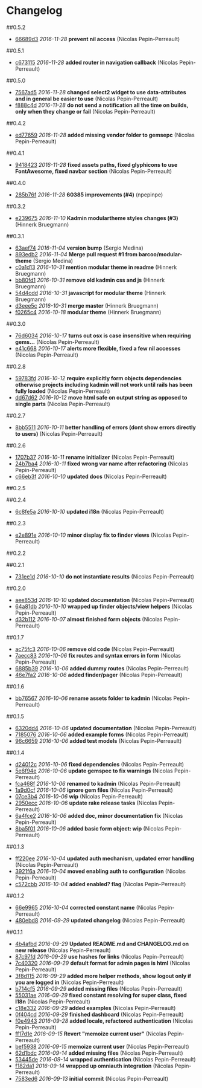 # Changelog

##0.5.2

- [66689d3](https://github.com/barcoo/kadmin/commit/66689d3) *2016-11-28* __prevent nil access__ (Nicolas Pepin-Perreault)

##0.5.1

- [c673115](https://github.com/barcoo/kadmin/commit/c673115) *2016-11-28* __added router in navigation callback__ (Nicolas Pepin-Perreault)

##0.5.0

- [7567ad5](https://github.com/barcoo/kadmin/commit/7567ad5) *2016-11-28* __changed select2 widget to use data-attributes and in general be easier to use__ (Nicolas Pepin-Perreault)
- [f888c4d](https://github.com/barcoo/kadmin/commit/f888c4d) *2016-11-28* __do not send a notification all the time on builds, only when they change or fail__ (Nicolas Pepin-Perreault)

##0.4.2

- [ed77659](https://github.com/barcoo/kadmin/commit/ed77659) *2016-11-28* __added missing vendor folder to gemsepc__ (Nicolas Pepin-Perreault)

##0.4.1

- [9418423](https://github.com/barcoo/kadmin/commit/9418423) *2016-11-28* __fixed assets paths, fixed glyphicons to use FontAwesome, fixed navbar section__ (Nicolas Pepin-Perreault)

##0.4.0

- [285b76f](https://github.com/barcoo/kadmin/commit/285b76f) *2016-11-28* __60385 improvements (#4)__ (npepinpe)

##0.3.2

- [e239675](https://github.com/barcoo/kadmin/commit/e239675) *2016-11-10* __Kadmin modulartheme styles changes (#3)__ (Hinnerk Bruegmann)

##0.3.1

- [63aef74](https://github.com/barcoo/kadmin/commit/63aef74) *2016-11-04* __version bump__ (Sergio Medina)
- [893edb2](https://github.com/barcoo/kadmin/commit/893edb2) *2016-11-04* __Merge pull request #1 from barcoo/modular-theme__ (Sergio Medina)
- [c0a1d13](https://github.com/barcoo/kadmin/commit/c0a1d13) *2016-10-31* __mention modular theme in readme__ (Hinnerk Bruegmann)
- [bb80fd1](https://github.com/barcoo/kadmin/commit/bb80fd1) *2016-10-31* __remove old kadmin css and js__ (Hinnerk Bruegmann)
- [54d4cdd](https://github.com/barcoo/kadmin/commit/54d4cdd) *2016-10-31* __javascript for modular theme__ (Hinnerk Bruegmann)
- [d3eee5c](https://github.com/barcoo/kadmin/commit/d3eee5c) *2016-10-31* __merge master__ (Hinnerk Bruegmann)
- [f0265c4](https://github.com/barcoo/kadmin/commit/f0265c4) *2016-10-18* __modular theme__ (Hinnerk Bruegmann)

##0.3.0

- [76d6034](https://github.com/barcoo/kadmin/commit/76d6034) *2016-10-17* __turns out osx is case insensitive when requiring gems...__ (Nicolas Pepin-Perreault)
- [e41c668](https://github.com/barcoo/kadmin/commit/e41c668) *2016-10-17* __alerts more flexible, fixed a few nil accesses__ (Nicolas Pepin-Perreault)

##0.2.8

- [59783fd](https://github.com/barcoo/kadmin/commit/59783fd) *2016-10-12* __require explicitly form objects dependencies otherwise projects including kadmin will not work until rails has been fully loaded__ (Nicolas Pepin-Perreault)
- [dd67d62](https://github.com/barcoo/kadmin/commit/dd67d62) *2016-10-12* __move html safe on output string as opposed to single parts__ (Nicolas Pepin-Perreault)

##0.2.7

- [8bb5511](https://github.com/barcoo/kadmin/commit/8bb5511) *2016-10-11* __better handling of errors (dont show errors directly to users)__ (Nicolas Pepin-Perreault)

##0.2.6

- [1707b37](https://github.com/barcoo/kadmin/commit/1707b37) *2016-10-11* __rename initializer__ (Nicolas Pepin-Perreault)
- [24b7ba4](https://github.com/barcoo/kadmin/commit/24b7ba4) *2016-10-11* __fixed wrong var name after refactoring__ (Nicolas Pepin-Perreault)
- [c66eb3f](https://github.com/barcoo/kadmin/commit/c66eb3f) *2016-10-10* __updated docs__ (Nicolas Pepin-Perreault)

##0.2.5



##0.2.4

- [6c8fe5a](https://github.com/barcoo/kadmin/commit/6c8fe5a) *2016-10-10* __updated i18n__ (Nicolas Pepin-Perreault)

##0.2.3

- [e2e891e](https://github.com/barcoo/kadmin/commit/e2e891e) *2016-10-10* __minor display fix to finder views__ (Nicolas Pepin-Perreault)

##0.2.2



##0.2.1

- [731ee1d](https://github.com/barcoo/kadmin/commit/731ee1d) *2016-10-10* __do not instantiate results__ (Nicolas Pepin-Perreault)

##0.2.0

- [aee853d](https://github.com/barcoo/kadmin/commit/aee853d) *2016-10-10* __updated documentation__ (Nicolas Pepin-Perreault)
- [64a81db](https://github.com/barcoo/kadmin/commit/64a81db) *2016-10-10* __wrapped up finder objects/view helpers__ (Nicolas Pepin-Perreault)
- [d32b112](https://github.com/barcoo/kadmin/commit/d32b112) *2016-10-07* __almost finished form objects__ (Nicolas Pepin-Perreault)

##0.1.7

- [ac75fc3](https://github.com/barcoo/kadmin/commit/ac75fc3) *2016-10-06* __remove old code__ (Nicolas Pepin-Perreault)
- [7aecc83](https://github.com/barcoo/kadmin/commit/7aecc83) *2016-10-06* __fix routes and syntax errors in form__ (Nicolas Pepin-Perreault)
- [6885b39](https://github.com/barcoo/kadmin/commit/6885b39) *2016-10-06* __added dummy routes__ (Nicolas Pepin-Perreault)
- [46e7fa2](https://github.com/barcoo/kadmin/commit/46e7fa2) *2016-10-06* __added finder/pager__ (Nicolas Pepin-Perreault)

##0.1.6

- [bb76567](https://github.com/barcoo/kadmin/commit/bb76567) *2016-10-06* __rename assets folder to kadmin__ (Nicolas Pepin-Perreault)

##0.1.5

- [6320dd4](https://github.com/barcoo/kadmin/commit/6320dd4) *2016-10-06* __updated documentation__ (Nicolas Pepin-Perreault)
- [7185076](https://github.com/barcoo/kadmin/commit/7185076) *2016-10-06* __added example forms__ (Nicolas Pepin-Perreault)
- [96c6659](https://github.com/barcoo/kadmin/commit/96c6659) *2016-10-06* __added test models__ (Nicolas Pepin-Perreault)

##0.1.4

- [d24012c](https://github.com/barcoo/kadmin/commit/d24012c) *2016-10-06* __fixed dependencies__ (Nicolas Pepin-Perreault)
- [5e6f94e](https://github.com/barcoo/kadmin/commit/5e6f94e) *2016-10-06* __update gemspec to fix warnings__ (Nicolas Pepin-Perreault)
- [fca468f](https://github.com/barcoo/kadmin/commit/fca468f) *2016-10-06* __renamed to kadmin__ (Nicolas Pepin-Perreault)
- [1a9d0cf](https://github.com/barcoo/kadmin/commit/1a9d0cf) *2016-10-06* __ignore gem files__ (Nicolas Pepin-Perreault)
- [07ce3b4](https://github.com/barcoo/kadmin/commit/07ce3b4) *2016-10-06* __wip__ (Nicolas Pepin-Perreault)
- [2950ecc](https://github.com/barcoo/kadmin/commit/2950ecc) *2016-10-06* __update rake release tasks__ (Nicolas Pepin-Perreault)
- [6a4fce2](https://github.com/barcoo/kadmin/commit/6a4fce2) *2016-10-06* __added doc, minor documentation fix__ (Nicolas Pepin-Perreault)
- [8ba5f01](https://github.com/barcoo/kadmin/commit/8ba5f01) *2016-10-06* __added basic form object: wip__ (Nicolas Pepin-Perreault)

##0.1.3

- [ff220ee](https://github.com/barcoo/kadmin/commit/ff220ee) *2016-10-04* __updated auth mechanism, updated error handling__ (Nicolas Pepin-Perreault)
- [3921f6a](https://github.com/barcoo/kadmin/commit/3921f6a) *2016-10-04* __moved enabling auth to configuration__ (Nicolas Pepin-Perreault)
- [c572cbb](https://github.com/barcoo/kadmin/commit/c572cbb) *2016-10-04* __added enabled? flag__ (Nicolas Pepin-Perreault)

##0.1.2

- [66e9965](https://github.com/barcoo/kadmin/commit/66e9965) *2016-10-04* __corrected constant name__ (Nicolas Pepin-Perreault)
- [480ebd8](https://github.com/barcoo/kadmin/commit/480ebd8) *2016-09-29* __updated changelog__ (Nicolas Pepin-Perreault)

##0.1.1
- [4b4afbd](https://github.com/barcoo/kadmin/commit/4b4afbd) *2016-09-29* __Updated README.md and CHANGELOG.md on new release__ (Nicolas Pepin-Perreault)
- [87c97fd](https://github.com/barcoo/kadmin/commit/87c97fd) *2016-09-29* __use hashes for links__ (Nicolas Pepin-Perreault)
- [7c40320](https://github.com/barcoo/kadmin/commit/7c40320) *2016-09-29* __default format for admin pages is html__ (Nicolas Pepin-Perreault)
- [3f8d115](https://github.com/barcoo/kadmin/commit/3f8d115) *2016-09-29* __added more helper methods, show logout only if you are logged in__ (Nicolas Pepin-Perreault)
- [b714cf5](https://github.com/barcoo/kadmin/commit/b714cf5) *2016-09-29* __added missing files__ (Nicolas Pepin-Perreault)
- [55031ae](https://github.com/barcoo/kadmin/commit/55031ae) *2016-09-29* __fixed constant resolving for super class, fixed I18n__ (Nicolas Pepin-Perreault)
- [c18e332](https://github.com/barcoo/kadmin/commit/c18e332) *2016-09-29* __added examples__ (Nicolas Pepin-Perreault)
- [0f404cd](https://github.com/barcoo/kadmin/commit/0f404cd) *2016-09-29* __finished dashboard__ (Nicolas Pepin-Perreault)
- [f0e4943](https://github.com/barcoo/kadmin/commit/f0e4943) *2016-09-28* __added locale, refactored authentication__ (Nicolas Pepin-Perreault)
- [ff17d1e](https://github.com/barcoo/kadmin/commit/ff17d1e) *2016-09-15* __Revert "memoize current user"__ (Nicolas Pepin-Perreault)
- [bef5938](https://github.com/barcoo/kadmin/commit/bef5938) *2016-09-15* __memoize current user__ (Nicolas Pepin-Perreault)
- [62d1bdc](https://github.com/barcoo/kadmin/commit/62d1bdc) *2016-09-14* __added missing files__ (Nicolas Pepin-Perreault)
- [53445de](https://github.com/barcoo/kadmin/commit/53445de) *2016-09-14* __wrapped authentication__ (Nicolas Pepin-Perreault)
- [f182da1](https://github.com/barcoo/kadmin/commit/f182da1) *2016-09-14* __wrapped up omniauth integration__ (Nicolas Pepin-Perreault)
- [7583ed6](https://github.com/barcoo/kadmin/commit/7583ed6) *2016-09-13* __initial commit__ (Nicolas Pepin-Perreault)
